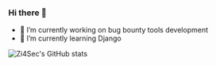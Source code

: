 ### Hi there 👋

<!--
**Zi4Sec/Zi4Sec** is a ✨ _special_ ✨ repository because its `README.md` (this file) appears on your GitHub profile.
Here are some ideas to get you started:

- 👯 I’m looking to collaborate on ...
- 🤔 I’m looking for help with ...
- 💬 Ask me about ...
- 📫 How to reach me: ...
- 😄 Pronouns: ...
- ⚡ Fun fact: ...
-->

- 🔭 I’m currently working on bug bounty tools development
- 🌱 I’m currently learning Django

![Zi4Sec's GitHub stats](https://github-readme-stats.vercel.app/api?username=zi4sec&show_icons=true&theme=radical)
